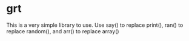 # grt
This is a very simple library to use. 
Use say() to replace print(),
ran() to replace random(),
and arr() to replace array()
